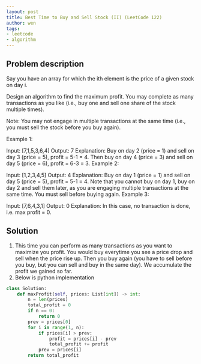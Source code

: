 ```yaml
---
layout: post
title: Best Time to Buy and Sell Stock (II) (LeetCode 122)
author: wen
tags:
- leetcode
- algorithm
---
```


## Problem description
Say you have an array for which the ith element is the price of a given stock on day i.

Design an algorithm to find the maximum profit. You may complete as many transactions as you like (i.e., buy one and sell one share of the stock multiple times).

Note: You may not engage in multiple transactions at the same time (i.e., you must sell the stock before you buy again).

Example 1:

Input: [7,1,5,3,6,4]
Output: 7
Explanation: Buy on day 2 (price = 1) and sell on day 3 (price = 5), profit = 5-1 = 4.
             Then buy on day 4 (price = 3) and sell on day 5 (price = 6), profit = 6-3 = 3.
Example 2:

Input: [1,2,3,4,5]
Output: 4
Explanation: Buy on day 1 (price = 1) and sell on day 5 (price = 5), profit = 5-1 = 4.
             Note that you cannot buy on day 1, buy on day 2 and sell them later, as you are
             engaging multiple transactions at the same time. You must sell before buying again.
Example 3:

Input: [7,6,4,3,1]
Output: 0
Explanation: In this case, no transaction is done, i.e. max profit = 0.

## Solution
1. This time you can perform as many transactions as you want to maximize you profit. You would buy everytime you see a price drop and sell when the price rise up. Then you buy again (you have to sell before you buy, but you can sell and buy in the same day). We accumulate the profit we gained so far.
2. Below is python implementation

```python
class Solution:
    def maxProfit(self, prices: List[int]) -> int:
        n = len(prices)
        total_profit = 0
        if n == 0:
            return 0
        prev = prices[0]
        for i in range(1, n):
            if prices[i] > prev:
                profit = prices[i] - prev
                total_profit += profit
            prev = prices[i]
        return total_profit
```